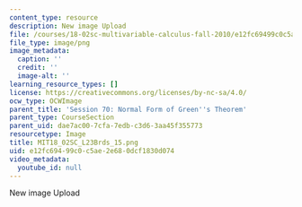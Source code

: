 ```yaml
---
content_type: resource
description: New image Upload
file: /courses/18-02sc-multivariable-calculus-fall-2010/e12fc69499c0c5ae2e680dcf1830d074_MIT18_02SC_L23Brds_15.png
file_type: image/png
image_metadata:
  caption: ''
  credit: ''
  image-alt: ''
learning_resource_types: []
license: https://creativecommons.org/licenses/by-nc-sa/4.0/
ocw_type: OCWImage
parent_title: 'Session 70: Normal Form of Green''s Theorem'
parent_type: CourseSection
parent_uid: dae7ac00-7cfa-7edb-c3d6-3aa45f355773
resourcetype: Image
title: MIT18_02SC_L23Brds_15.png
uid: e12fc694-99c0-c5ae-2e68-0dcf1830d074
video_metadata:
  youtube_id: null
---
```

New image Upload